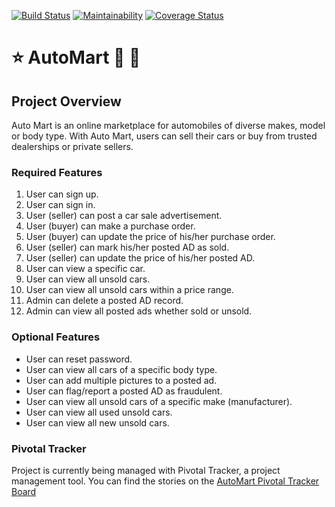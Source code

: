 [![Build Status](https://travis-ci.org/ebenezermakinde/AutoMart.svg?branch=develop)](https://travis-ci.org/ebenezermakinde/AutoMart)
[![Maintainability](https://api.codeclimate.com/v1/badges/3daba4f01426d1b0aa7a/maintainability)](https://codeclimate.com/github/ebenezermakinde/AutoMart/maintainability)
[![Coverage Status](https://coveralls.io/repos/github/ebenezermakinde/AutoMart/badge.svg?branch=develop)](https://coveralls.io/github/ebenezermakinde/AutoMart?branch=develop)
# :star: AutoMart :red_car: :minibus:

## Project Overview
Auto Mart is an online marketplace for automobiles of diverse makes, model or body type. With Auto Mart, users can sell their cars or buy from trusted dealerships or private sellers.

### Required Features
1. User can sign up.
2. User can sign in.
3. User (seller) can post a car sale advertisement.
4. User (buyer) can make a purchase order.
5. User (buyer) can update the price of his/her purchase order.
6. User (seller) can mark his/her posted AD as sold.
7. User (seller) can update the price of his/her posted AD.
8. User can view a specific car.
9. User can view all unsold cars.
10. User can view all unsold cars within a price range.
11. Admin can delete a posted AD record.
12. Admin can view all posted ads whether sold or unsold.

### Optional Features
- User can reset password.
- User can view all cars of a specific body type.
- User can add multiple pictures to a posted ad.
- User can flag/report a posted AD as fraudulent.
- User can view all unsold cars of a specific make (manufacturer).
- User can view all used unsold cars.
- User can view all new unsold cars.

### Pivotal Tracker

Project is currently being managed with Pivotal Tracker, a project management tool. You can find the stories on the [AutoMart Pivotal Tracker Board](https://www.pivotaltracker.com/n/projects/2346876)